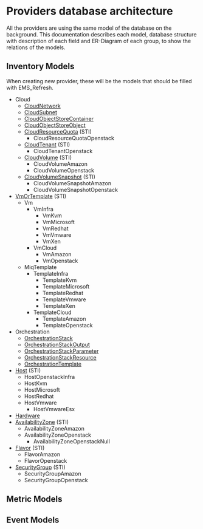 # Providers database architecture

All the providers are using the same model of the database on the
background. This documentation describes each model, database
structure with description of each field and ER-Diagram of each
group, to show the relations of the models.

## Inventory Models

When creating new provider, these will be the models that should
be filled with EMS_Refresh.

* Cloud
  * [CloudNetwork](providers_database_architecture/cloud_network.md)
  * [CloudSubnet](providers_database_architecture/cloud_subnet.md)
  * [CloudObjectStoreContainer](providers_database_architecture/cloud_object_store_container.md)
  * [CloudObjectStoreObject](providers_database_architecture/cloud_object_store_object.md)
  * [CloudResourceQuota](providers_database_architecture/cloud_resource_quota.md) (STI)
    * CloudResourceQuotaOpenstack
  * [CloudTenant](providers_database_architecture/cloud_tenant.md) (STI)
    * CloudTenantOpenstack
  * [CloudVolume](providers_database_architecture/cloud_volume.md) (STI)
    * CloudVolumeAmazon
    * CloudVolumeOpenstack
  * [CloudVolumeSnapshot](providers_database_architecture/cloud_volume_snapshot.md) (STI)
    * CloudVolumeSnapshotAmazon
    * CloudVolumeSnapshotOpenstack
* [VmOrTemplate](providers_database_architecture/vm_or_template.md) (STI)
  * Vm
    * VmInfra
      * VmKvm
      * VmMicrosoft
      * VmRedhat
      * VmVmware
      * VmXen
    * VmCloud
      * VmAmazon
      * VmOpenstack
  * MiqTemplate
    * TemplateInfra
      * TemplateKvm
      * TemplateMicrosoft
      * TemplateRedhat
      * TemplateVmware
      * TemplateXen
    * TemplateCloud
      * TemplateAmazon
      * TemplateOpenstack
* Orchestration
  * [OrchestrationStack](providers_database_architecture/orchestration_stack.md)
  * [OrchestrationStackOutput](providers_database_architecture/orchestration_stack_output.md)
  * [OrchestrationStackParameter](providers_database_architecture/orchestration_stack_parameter.md)
  * [OrchestrationStackResource](providers_database_architecture/orchestration_stack_resource.md)
  * [OrchestrationTemplate](providers_database_architecture/orchestration_template.md)
* [Host](providers_database_architecture/host.md) (STI)
  * HostOpenstackInfra
  * HostKvm
  * HostMicrosoft
  * HostRedhat
  * HostVmware
    * HostVmwareEsx
* [Hardware](providers_database_architecture/hardware.md)
* [AvailabilityZone](providers_database_architecture/availability_zone.md) (STI)
  * AvailabilityZoneAmazon
  * AvailabilityZoneOpenstack
    * AvailabilityZoneOpenstackNull
* [Flavor](providers_database_architecture/flavor.md) (STI)
  * FlavorAmazon
  * FlavorOpenstack
* [SecurityGroup](providers_database_architecture/security_group.md) (STI)
  * SecurityGroupAmazon
  * SecurityGroupOpenstack

## Metric Models

## Event Models
